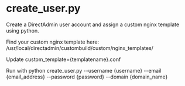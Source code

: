 # create_user.py
Create a DirectAdmin user account and assign a custom nginx template using python.

Find your custom nginx template here: /usr/local/directadmin/custombuild/custom/nginx_templates/

Update custom_template={templatename}.conf

Run with python create_user.py --username {username} --email {email_address} --password {password} --domain {domain_name}
